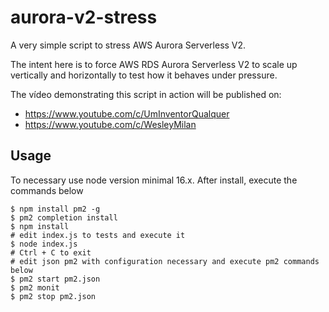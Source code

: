 # aurora-v2-stress
A very simple script to stress AWS Aurora Serverless V2.

The intent here is to force AWS RDS Aurora Serverless V2 to scale up vertically and horizontally to test how it behaves
under pressure.

The vídeo demonstrating this script in action will be published on:
- https://www.youtube.com/c/UmInventorQualquer
- https://www.youtube.com/c/WesleyMilan

## Usage

To necessary use node version minimal 16.x. After install, execute the commands below

```shell
$ npm install pm2 -g
$ pm2 completion install
$ npm install
# edit index.js to tests and execute it
$ node index.js
# Ctrl + C to exit
# edit json pm2 with configuration necessary and execute pm2 commands below
$ pm2 start pm2.json
$ pm2 monit
$ pm2 stop pm2.json
```
